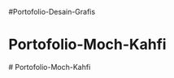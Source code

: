 ﻿#Portofolio-Desain-Grafis
# Portofolio-Moch-Kahfi
#   P o r t o f o l i o - M o c h - K a h f i  
 
